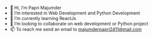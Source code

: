 - 👋 Hi, I’m Papri Majumder
- 👀 I’m interested in Web Development and Python Development
- 🌱 I’m currently learning ReactJs
- 💞️ I’m looking to collaborate on web development or Python project 
- 📫 To reach me send an email to majumderpapri2411@mail.com

<!---
papri24majumder/papri24majumder is a ✨ special ✨ repository because its `README.md` (this file) appears on your GitHub profile.
You can click the Preview link to take a look at your changes.
--->

